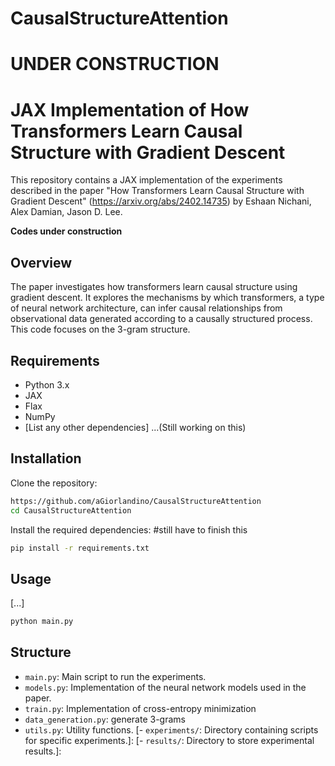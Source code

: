# CausalStructureAttention

# UNDER CONSTRUCTION

# JAX Implementation of How Transformers Learn Causal Structure with Gradient Descent 

This repository contains a JAX implementation of the experiments described in the paper "How Transformers Learn Causal Structure with Gradient Descent" (https://arxiv.org/abs/2402.14735) by Eshaan Nichani, Alex Damian, Jason D. Lee.

**Codes under construction**

## Overview

The paper investigates how transformers learn causal structure using gradient descent. It explores the mechanisms by which transformers, a type of neural network architecture, can infer causal relationships from observational data generated according to a causally structured process.
This code focuses on the 3-gram structure.

## Requirements

- Python 3.x
- JAX
- Flax
- NumPy
- [List any other dependencies] ...(Still working on this)

## Installation

Clone the repository:

```bash
https://github.com/aGiorlandino/CausalStructureAttention
cd CausalStructureAttention
```

Install the required dependencies: #still have to finish this

```bash
pip install -r requirements.txt
```

## Usage

[...]
```bash
python main.py
```

## Structure

- `main.py`: Main script to run the experiments.
- `models.py`: Implementation of the neural network models used in the paper.
- `train.py`: Implementation of cross-entropy minimization
- `data_generation.py`: generate 3-grams
- `utils.py`: Utility functions.
[- `experiments/`: Directory containing scripts for specific experiments.]:
[- `results/`: Directory to store experimental results.]:

<!---

## Contributing

[Explain how others can contribute to your project, such as filing issues or submitting pull requests.]

## License

[Include the license information of your project.]

## Acknowledgments

[Optional: Acknowledge any contributors, libraries, or resources that you used in your project.]
-->
